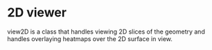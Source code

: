 # 2D viewer

view2D is a class that handles viewing 2D slices of the geometry and handles overlaying heatmaps over the 2D surface in view.